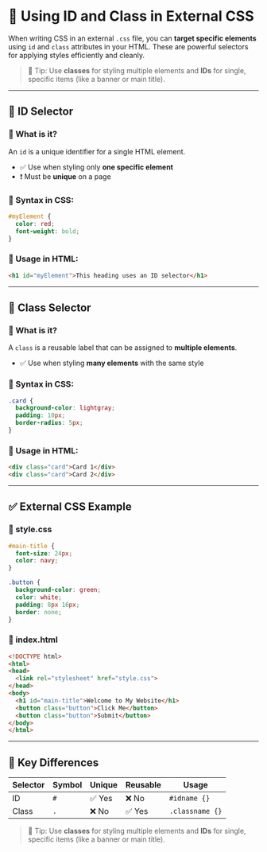 
# 🎯 Using ID and Class in External CSS

When writing CSS in an external `.css` file, you can **target specific elements** using `id` and `class` attributes in your HTML. These are powerful selectors for applying styles efficiently and cleanly.

> 📌 Tip: Use **classes** for styling multiple elements and **IDs** for single, specific items (like a banner or main title).

---

## 🔹 ID Selector

### 📌 What is it?
An `id` is a unique identifier for a single HTML element.

- ✅ Use when styling only **one specific element**
- ❗ Must be **unique** on a page

### 🧠 Syntax in CSS:
```css
#myElement {
  color: red;
  font-weight: bold;
}
```

### 🧾 Usage in HTML:

```html
<h1 id="myElement">This heading uses an ID selector</h1>
```

---

## 🔸 Class Selector

### 📌 What is it?

A `class` is a reusable label that can be assigned to **multiple elements**.

* ✅ Use when styling **many elements** with the same style

### 🧠 Syntax in CSS:

```css
.card {
  background-color: lightgray;
  padding: 10px;
  border-radius: 5px;
}
```

### 🧾 Usage in HTML:

```html
<div class="card">Card 1</div>
<div class="card">Card 2</div>
```

---

## ✅ External CSS Example

### 📄 style.css

```css
#main-title {
  font-size: 24px;
  color: navy;
}

.button {
  background-color: green;
  color: white;
  padding: 8px 16px;
  border: none;
}
```

### 📁 index.html

```html
<!DOCTYPE html>
<html>
<head>
  <link rel="stylesheet" href="style.css">
</head>
<body>
  <h1 id="main-title">Welcome to My Website</h1>
  <button class="button">Click Me</button>
  <button class="button">Submit</button>
</body>
</html>
```

---

## 🧠 Key Differences

| Selector | Symbol | Unique | Reusable | Usage           |
| -------- | ------ | ------ | -------- | --------------- |
| ID       | `#`    | ✅ Yes  | ❌ No     | `#idname {}`    |
| Class    | `.`    | ❌ No   | ✅ Yes    | `.classname {}` |

> 📌 Tip: Use **classes** for styling multiple elements and **IDs** for single, specific items (like a banner or main title).

